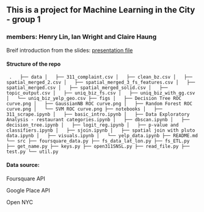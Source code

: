 ## This is a project for Machine Learning in the City - group 1

### members: Henry Lin, Ian Wright and Claire Haung

Breif introduction from the slides:
[presentation file](https://docs.google.com/presentation/d/13e1Vv3CQgJleHh3dKkhnSlQrbPs8xMHEBZC0rHEMYj8/edit?usp=sharing)


#### Structure of the repo

 
``  .  
├── data
│   ├── 311_complaint.csv
│   ├── clean_bz.csv
│   ├── spatial_merged_2.csv
│   ├── spatial_merged_3_fs_features.csv
│   ├── spatial_merged.csv
│   ├── spatial_merged_solid.csv
│   ├── topic_output.csv
│   ├── uniq_biz_fs.csv
│   ├── uniq_biz_with_gg.csv
│   └── uniq_biz_yelp_geo.csv
├── figs
│   ├── Decision Tree ROC curve.png
│   ├── GaussianNB ROC curve.png
│   ├── Random Forest ROC curve.png
│   └── SVM ROC curve.png
├── notebooks
│   ├── 311_scrape.ipynb
│   ├── basic_intro.ipynb
│   ├── Data Exploratory Analysis - restaurant categories.ipynb
│   ├── dbscan.ipynb
│   ├── decision_tree.ipynb
│   ├── logit_reg.ipynb
│   ├── p-value and classifiers.ipynb
│   ├── sjoin.ipynb
│   ├── spatial join with pluto data.ipynb
│   ├── visuals.ipynb
│   └── yelp_data.ipynb
├── README.md
└── src
    ├── foursquare_data.py
    ├── fs_data_lat_lon.py
    ├── fs_ETL.py
    ├── get_name.py
    ├── keys.py
    ├── open311SNSL.py
    ├── read_file.py
    ├── test.py
    └── util.py
``    
    
#### Data source:

Foursquare API

Google Place API

Open NYC
